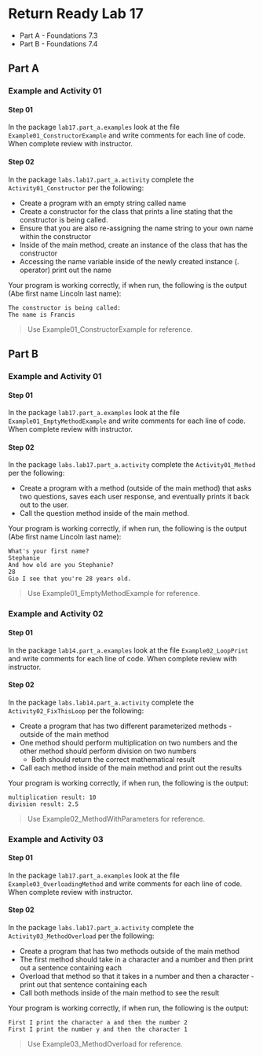 # Return Ready Lab 17

* Part A - Foundations 7.3
* Part B - Foundations 7.4

## Part A

### Example and Activity 01

#### Step 01

In the package `lab17.part_a.examples` look at the file `Example01_ConstructorExample` and write comments for each line of code. When complete review with instructor.

#### Step 02

In the package `labs.lab17.part_a.activity` complete the `Activity01_Constructor` per the following:

* Create a program with an empty string called name
* Create a constructor for the class that prints a line stating that the constructor is being called.
* Ensure that you are also re-assigning the name string to your own name within the constructor
* Inside of the main method, create an instance of the class that has the constructor
* Accessing the name variable inside of the newly created instance (. operator) print out the name

Your program is working correctly, if when run, the following is the output (Abe first name Lincoln last name):

```
The constructor is being called:
The name is Francis

```

> Use Example01_ConstructorExample for reference.

## Part B

### Example and Activity 01

#### Step 01

In the package `lab17.part_a.examples` look at the file `Example01_EmptyMethodExample` and write comments for each line of code. When complete review with instructor.

#### Step 02

In the package `labs.lab17.part_a.activity` complete the `Activity01_Method` per the following:

* Create a program with a method (outside of the main method) that asks two questions, saves each user response, and eventually prints it back out to the user.
* Call the question method inside of the main method.

Your program is working correctly, if when run, the following is the output (Abe first name Lincoln last name):

```
What's your first name?
Stephanie
And how old are you Stephanie?
28
Gio I see that you're 28 years old.

```

> Use Example01_EmptyMethodExample for reference.

### Example and Activity 02

#### Step 01

In the package `lab14.part_a.examples` look at the file `Example02_LoopPrint` and write comments for each line of code. When complete review with instructor.

#### Step 02

In the package `labs.lab14.part_a.activity` complete the `Activity02_FixThisLoop` per the following:

* Create a program that has two different parameterized methods - outside of the main method
* One method should perform multiplication on two numbers and the other method should perform division on two numbers 
	* Both should return the correct mathematical result
* Call each method inside of the main method and print out the results

Your program is working correctly, if when run, the following is the output:

```
multiplication result: 10
division result: 2.5
```

> Use Example02_MethodWithParameters for reference.


### Example and Activity 03

#### Step 01

In the package `lab17.part_a.examples` look at the file `Example03_OverloadingMethod` and write comments for each line of code. When complete review with instructor.

#### Step 02

In the package `labs.lab17.part_a.activity` complete the `Activity03_MethodOverload` per the following:

* Create a program that has two methods outside of the main method
* The first method should take in a character and a number and then print out a sentence containing each
* Overload that method so that it takes in a number and then a character - print out that sentence containing each
* Call both methods inside of the main method to see the result

Your program is working correctly, if when run, the following is the output:

```
First I print the character a and then the number 2
First I print the number y and then the character 1
```

> Use Example03_MethodOverload for reference.

